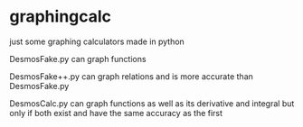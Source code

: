 # graphingcalc

just some graphing calculators made in python

DesmosFake.py can graph functions

DesmosFake++.py can graph relations and is more accurate than DesmosFake.py

DesmosCalc.py can graph functions as well as its derivative and integral but only if both exist and have the same accuracy as the first
